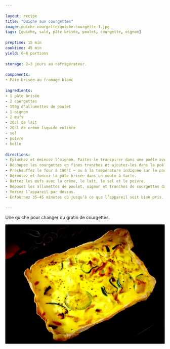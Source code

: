 ```yaml
---

layout: recipe
title: "Quiche aux courgettes"
image: quiche-courgette/quiche-courgette-1.jpg
tags: [quiche, salé, pâte brisée, poulet, courgette, oignon]

preptime: 15 min
cooktime: 45 min
yield: 6–8 portions

storage: 2–3 jours au réfrigérateur.

components:
- Pâte brisée au fromage blanc

ingredients:
- 1 pâte brisée
- 2 courgettes
- 150g d’allumettes de poulet
- 1 oignon
- 2 œufs
- 20cl de lait
- 20cl de crème liquide entière
- sel
- poivre
- huile

directions:
- Épluchez et émincez l’oignon. Faites-le transpirer dans une poêle avec un peu d’huile.
- Découpez les courgettes en fines tranches et ajoutez-les dans la poêle pour les assécher au maximum avant le passage au four.
- Préchauffez le four à 180°C – ou à la température indiquée sur le paquet de pâte brisée.
- Déroulez et foncez la pâte brisée dans un moule à tarte.
- Battez les œufs avec la crème, le lait, le sel et le poivre.
- Déposez les allumettes de poulet, oignon et tranches de courgettes dans le fond de la pâte.
- Versez l’appareil par dessus. 
- Enfournez 35–45 minutes où jusqu’à ce que l’appareil soit bien pris.

---
```


Une quiche pour changer du gratin de courgettes. 

![Plus flan que gratin, mais pas moins délicieux.](../images/quiche-courgette/quiche-courgette-2.jpg) 